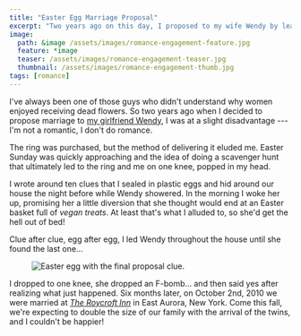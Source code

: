 ```yaml
---
title: "Easter Egg Marriage Proposal"
excerpt: "Two years ago on this day, I proposed to my wife Wendy by leading her on an Easter egg scavenger hunt."
image: 
  path: &image /assets/images/romance-engagement-feature.jpg
  feature: *image
  teaser: /assets/images/romance-engagement-teaser.jpg
  thumbnail: /assets/images/romance-engagement-thumb.jpg
tags: [romance]
---
```


I've always been one of those guys who didn't understand why women enjoyed receiving dead flowers. So two years ago when I decided to propose marriage to [my girlfriend Wendy](http://2littlerosebuds.com/), I was at a slight disadvantage --- I'm not a romantic, I don't do romance.

The ring was purchased, but the method of delivering it eluded me. Easter Sunday was quickly approaching and the idea of doing a scavenger hunt that ultimately led to the ring and me on one knee, popped in my head.

I wrote around ten clues that I sealed in plastic eggs and hid around our house the night before while Wendy showered. In the morning I woke her up, promising her a little diversion that she thought would end at an Easter basket full of *vegan treats*. At least that's what I alluded to, so she'd get the hell out of bed!

Clue after clue, egg after egg, I led Wendy throughout the house until she found the last one…

<figure>
	<img src="/assets/images/final-egg-clue.jpg" alt="Easter egg with the final proposal clue." />
</figure>

I dropped to one knee, she dropped an F-bomb… and then said yes after realizing what just happened. Six months later, on October 2nd, 2010 we were married at [*The Roycroft Inn*](http://www.roycroftinn.com/) in East Aurora, New York. Come this fall, we're expecting to double the size of our family with the arrival of the twins, and I couldn't be happier!
